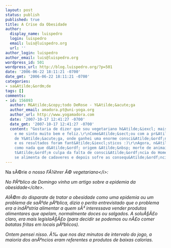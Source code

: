 ```yaml
---
layout: post
status: publish
published: true
title: A Crise da Obesidade
author:
  display_name: luispedro
  login: luispedro
  email: luis@luispedro.org
  url: ''
author_login: luispedro
author_email: luis@luispedro.org
wordpress_id: 501
wordpress_url: http://blog.luispedro.org/?p=501
date: '2006-06-22 18:11:21 -0700'
date_gmt: '2006-06-22 18:11:21 -0700'
categories:
- sa&Atilde;&ordm;de
tags: []
comments:
- id: 156093
  author: M&Atilde;&copy;todo DeRose - Y&Atilde;&acute;ga
  author_email: amadora.pt@uni-yoga.org
  author_url: http://www.yogamadora.com
  date: '2007-10-17 12:41:27 -0700'
  date_gmt: '2007-10-17 12:41:27 -0700'
  content: "Gostaria de dizer que sou vegetariano h&Atilde;&iexcl; mais de 8 anos
    e me sinto muito bem e feliz.\r\nCome&Atilde;&sect;ou com a pr&Atilde;&iexcl;tica
    de Y&Atilde;&acute;ga, onde ganhei uma enorme consci&Atilde;&ordf;ncia. Experimentei
    e os resultados foram fant&Atilde;&iexcl;sticos :)\r\nAgora, n&Atilde;&pound;o
    como nada que d&Atilde;&ordf; origem &Atilde;&nbsp; morte de animais que n&Atilde;&pound;o
    t&Atilde;&ordf;m culpa da falta de consci&Atilde;&ordf;ncia do Homem que gratiutamente
    se alimenta de cadaveres e depois sofre as consequ&Atilde;&ordf;ncias na sa&Atilde;&ordm;de.\r\n\r\nSw&Atilde;&iexcl;Sthya!"
---
```

<p>Na s&Atilde;&copy;rie <i>o nosso F&Atilde;&frac14;hrer &Atilde;&copy; vegetariano<&#47;i>:</p>
<p>No P&Atilde;&ordm;blico de Domingo vinha um artigo sobre a <cite>epidemia da obesidade<&#47;cite>. </p>
<p>Al&Atilde;&copy;m do disparate de tratar a obesidade como uma epidemia ou um problema de sa&Atilde;&ordm;de p&Atilde;&ordm;blica, dizia o perito entrevistado que o problema era a ind&Atilde;&ordm;stria alimentar a quem s&Atilde;&sup3; interessava vender produtos alimentares que apelam, normalmente doces ou salgados. A solu&Atilde;&sect;&Atilde;&pound;o claro, era mais legisla&Atilde;&sect;&Atilde;&pound;o (para decidir se podemos ou n&Atilde;&pound;o comer batatas fritas em locais p&Atilde;&ordm;blicos).</p>
<p>Ontem pensei nisso. &Atilde;&permil; que nos dez minutos de intervalo do jogo, a maioria dos an&Atilde;&ordm;ncios eram referentes a produtos de baixas calorias.</p>
